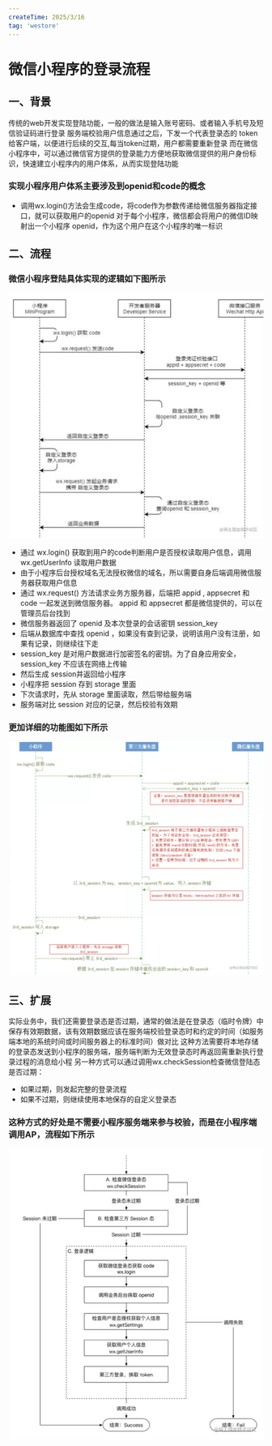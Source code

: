 ```yaml
---
createTime: 2025/3/16
tag: 'westore'
---
```

# 微信小程序的登录流程

## 一、背景

传统的web开发实现登陆功能，一般的做法是输入账号密码、或者输入手机号及短信验证码进行登录
服务端校验用户信息通过之后，下发一个代表登录态的 token 给客户端，以便进行后续的交互,每当token过期，用户都需要重新登录
而在微信小程序中，可以通过微信官方提供的登录能力方便地获取微信提供的用户身份标识，快速建立小程序内的用户体系，从而实现登陆功能

### 实现小程序用户体系主要涉及到openid和code的概念

* 调用wx.login()方法会生成code，将code作为参数传递给微信服务器指定接口，就可以获取用户的openid
对于每个小程序，微信都会将用户的微信ID映射出一个小程序 openid，作为这个用户在这个小程序的唯一标识

## 二、流程

### 微信小程序登陆具体实现的逻辑如下图所示

![图片](../../assets/westore/login1.webp)

* 通过 wx.login() 获取到用户的code判断用户是否授权读取用户信息，调用wx.getUserInfo 读取用户数据
* 由于小程序后台授权域名无法授权微信的域名，所以需要自身后端调用微信服务器获取用户信息
* 通过 wx.request() 方法请求业务方服务器，后端把 appid , appsecret 和 code 一起发送到微信服务器。 appid 和 appsecret 都是微信提供的，可以在管理员后台找到
* 微信服务器返回了 openid 及本次登录的会话密钥 session_key
* 后端从数据库中查找 openid ，如果没有查到记录，说明该用户没有注册，如果有记录，则继续往下走
* session_key 是对用户数据进行加密签名的密钥。为了自身应用安全，session_key 不应该在网络上传输
* 然后生成 session并返回给小程序
* 小程序把 session 存到 storage 里面
* 下次请求时，先从 storage 里面读取，然后带给服务端
* 服务端对比 session 对应的记录，然后校验有效期

### 更加详细的功能图如下所示

![图片](../../assets/westore/login2.webp)

## 三、扩展

实际业务中，我们还需要登录态是否过期，通常的做法是在登录态（临时令牌）中保存有效期数据，该有效期数据应该在服务端校验登录态时和约定的时间（如服务端本地的系统时间或时间服务器上的标准时间）做对比
这种方法需要将本地存储的登录态发送到小程序的服务端，服务端判断为无效登录态时再返回需重新执行登录过程的消息给小程
另一种方式可以通过调用wx.checkSession检查微信登陆态是否过期：

* 如果过期，则发起完整的登录流程
* 如果不过期，则继续使用本地保存的自定义登录态

### 这种方式的好处是不需要小程序服务端来参与校验，而是在小程序端调用AP，流程如下所示

![图片](../../assets/westore/login3.webp)
